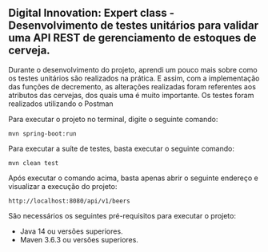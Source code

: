 <h2>Digital Innovation: Expert class - Desenvolvimento de testes unitários para validar uma API REST de gerenciamento de estoques de cerveja.</h2>

Durante o desenvolvimento do projeto, aprendi um pouco mais sobre como os testes unitários são realizados na prática. E assim, com a implementação das funções de decremento, as alterações realizadas foram referentes aos atributos das cervejas, dos quais uma é muito importante. Os testes foram realizados utilizando o Postman


Para executar o projeto no terminal, digite o seguinte comando:

```shell script
mvn spring-boot:run 
```

Para executar a suíte de testes, basta executar o seguinte comando:

```shell script
mvn clean test
```

Após executar o comando acima, basta apenas abrir o seguinte endereço e visualizar a execução do projeto:

```
http://localhost:8080/api/v1/beers
```

São necessários os seguintes pré-requisitos para executar o projeto:

* Java 14 ou versões superiores.
* Maven 3.6.3 ou versões superiores.


